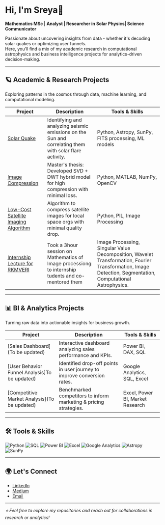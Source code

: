 # Hi, I'm Sreya🌻  
**Mathematics MSc | Analyst | Researcher in Solar Physics| Science Communicator**  

Passionate about uncovering insights from data - whether it's decoding solar quakes or optimizing user funnels.  
Here, you'll find a mix of my academic research in computational astrophysics and business intelligence projects for analytics-driven decision-making.  

---

## 🪐 Academic & Research Projects  
Exploring patterns in the cosmos through data, machine learning, and computational modeling.  

| Project | Description | Tools & Skills |
|---------|-------------|----------------|
| [Solar Quake](https://github.com/PhiWhyyy/SolarData-Sept-2017-) | Identifying and analyzing seismic emissions on the Sun and correlating them with solar flare activity. | Python, Astropy, SunPy, FITS processing, ML models |
| [Image Compression](https://github.com/PhiWhyyy/Hybrid-program-for-image-compression-in-SVD-and-DWT) | Master's thesis: Developed SVD + DWT hybrid model for high compression with minimal loss. | Python, MATLAB, NumPy, OpenCV |
| [Low-Cost Satellite Imaging Algorithm](https://colab.research.google.com/drive/1YLacyX3Wunz2_80YdHYfrejP9uvBwKk0?usp=sharing) | Algorithm to compress satellite images for local space orgs with minimal quality drop. | Python, PIL, Image Processing |
|[Internship Lecture for RKMVERI](https://colab.research.google.com/drive/1_HVe8J3mbpWUJDMgUck8g-GmUL2RoryX#scrollTo=v4nomna0wm1G)| Took a 3hour session on Mathematics of Image processiong to internship tudents and co-mentored them| Image Processing, Singular Value Decomposition, Wavelet Transformation, Fourier Transformation, Image Detection, Segmentation, Computational Astrophysics.| 
---

## 📊 BI & Analytics Projects  
Turning raw data into actionable insights for business growth.  

| Project | Description | Tools & Skills |
|---------|-------------|----------------|
| [Sales Dashboard](To be updated) | Interactive dashboard analyzing sales performance and KPIs. | Power BI, DAX, SQL |
| [User Behavior Funnel Analysis]To be updated) | Identified drop-off points in user journey to improve conversion rates. | Google Analytics, SQL, Excel |
| [Competitive Market Analysis](To be updated) | Benchmarked competitors to inform marketing & pricing strategies. | Excel, Power BI, Market Research |

---

## 🛠️ Tools & Skills  
![Python](https://img.shields.io/badge/Python-3776AB?style=for-the-badge&logo=python&logoColor=white)
![SQL](https://img.shields.io/badge/SQL-4479A1?style=for-the-badge&logo=postgresql&logoColor=white)
![Power BI](https://img.shields.io/badge/PowerBI-F2C811?style=for-the-badge&logo=powerbi&logoColor=black)
![Excel](https://img.shields.io/badge/Excel-217346?style=for-the-badge&logo=microsoft-excel&logoColor=white)
![Google Analytics](https://img.shields.io/badge/Google%20Analytics-E37400?style=for-the-badge&logo=googleanalytics&logoColor=white)
![Astropy](https://img.shields.io/badge/Astropy-FF6600?style=for-the-badge&logo=python&logoColor=white)
![SunPy](https://img.shields.io/badge/SunPy-FEBC2E?style=for-the-badge&logo=python&logoColor=white)

---

## 🌍 Let's Connect  
- [LinkedIn](https://www.linkedin.com/in/sreyaghosh99/)  
- [Medium](https://medium.com/@phiwhyyy/about)  
- [Email](mailto:sreyaghosh.official@gmail.com)  

---

_⭐ Feel free to explore my repositories and reach out for collaborations in research or analytics!_

